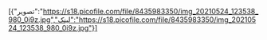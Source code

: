 [{"تصویر":"https://s18.picofile.com/file/8435983350/img_20210524_123538_980_0i9z.jpg","لینک":"https://s18.picofile.com/file/8435983350/img_20210524_123538_980_0i9z.jpg"}]
